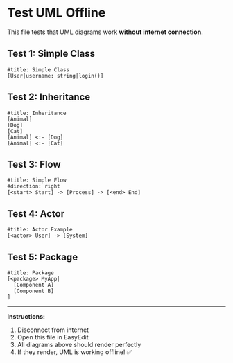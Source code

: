 # Test UML Offline

This file tests that UML diagrams work **without internet connection**.

## Test 1: Simple Class

```plantuml
#title: Simple Class
[User|username: string|login()]
```

## Test 2: Inheritance

```plantuml
#title: Inheritance
[Animal]
[Dog]
[Cat]
[Animal] <:- [Dog]
[Animal] <:- [Cat]
```

## Test 3: Flow

```plantuml
#title: Simple Flow
#direction: right
[<start> Start] -> [Process] -> [<end> End]
```

## Test 4: Actor

```plantuml
#title: Actor Example
[<actor> User] -> [System]
```

## Test 5: Package

```plantuml
#title: Package
[<package> MyApp|
  [Component A]
  [Component B]
]
```

---

**Instructions:**
1. Disconnect from internet
2. Open this file in EasyEdit
3. All diagrams above should render perfectly
4. If they render, UML is working offline! ✅
